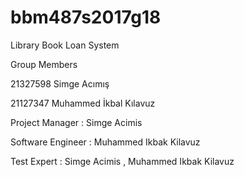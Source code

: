 # bbm487s2017g18
Library Book Loan System

Group Members

21327598  Simge Acımış

21127347 Muhammed İkbal Kılavuz


Project Manager : Simge Acimis


Software Engineer : Muhammed Ikbak Kilavuz


Test Expert : Simge Acimis ,  Muhammed Ikbak Kilavuz
